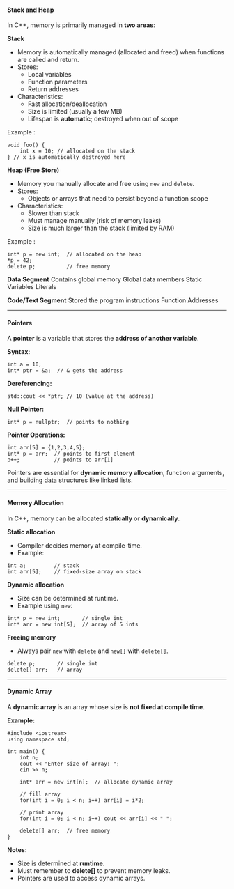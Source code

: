 #### Stack and Heap

In C++, memory is primarily managed in **two areas**:

**Stack**
- Memory is automatically managed (allocated and freed) when functions are called and return.
- Stores:
    - Local variables
    - Function parameters
    - Return addresses
- Characteristics:
    - Fast allocation/deallocation
    - Size is limited (usually a few MB)
    - Lifespan is **automatic**; destroyed when out of scope

Example :
```
void foo() {
    int x = 10; // allocated on the stack
} // x is automatically destroyed here
```


**Heap (Free Store)**
- Memory you manually allocate and free using `new` and `delete`.
- Stores:
    - Objects or arrays that need to persist beyond a function scope
- Characteristics:
    - Slower than stack
    - Must manage manually (risk of memory leaks)
    - Size is much larger than the stack (limited by RAM)

Example :
```
int* p = new int;  // allocated on the heap
*p = 42;
delete p;          // free memory
```


**Data Segment** 
Contains global memory
	Global data members
	Static Variables
	Literals


**Code/Text Segment**
Stored the program instructions
Function Addresses



---
#### Pointers

A **pointer** is a variable that stores the **address of another variable**.

**Syntax:**
```
int a = 10;
int* ptr = &a;  // & gets the address
```

**Dereferencing:**
```
std::cout << *ptr; // 10 (value at the address)
```

**Null Pointer:**
```
int* p = nullptr;  // points to nothing
```

**Pointer Operations:**
```
int arr[5] = {1,2,3,4,5};
int* p = arr;  // points to first element
p++;           // points to arr[1]
```

Pointers are essential for **dynamic memory allocation**, function arguments, and building data structures like linked lists.



---
#### Memory Allocation

In C++, memory can be allocated **statically** or **dynamically**.

**Static allocation**
- Compiler decides memory at compile-time.
- Example:
```
int a;         // stack
int arr[5];    // fixed-size array on stack
```

**Dynamic allocation**
- Size can be determined at runtime.
- Example using `new`:
```
int* p = new int;       // single int
int* arr = new int[5];  // array of 5 ints
```

**Freeing memory**
- Always pair `new` with `delete` and `new[]` with `delete[]`.
```
delete p;       // single int
delete[] arr;   // array
```



---
#### Dynamic Array

A **dynamic array** is an array whose size is **not fixed at compile time**.

**Example:**
```
#include <iostream>
using namespace std;

int main() {
    int n;
    cout << "Enter size of array: ";
    cin >> n;

    int* arr = new int[n];  // allocate dynamic array

    // fill array
    for(int i = 0; i < n; i++) arr[i] = i*2;

    // print array
    for(int i = 0; i < n; i++) cout << arr[i] << " ";

    delete[] arr;  // free memory
}
```

**Notes:**
- Size is determined at **runtime**.
- Must remember to **delete[]** to prevent memory leaks.
- Pointers are used to access dynamic arrays.